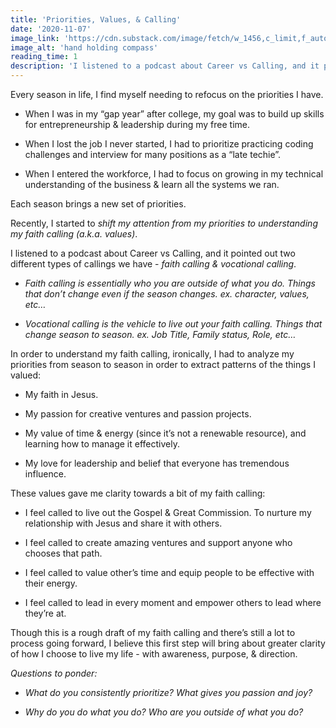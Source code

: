 ```yaml
---
title: 'Priorities, Values, & Calling'
date: '2020-11-07'
image_link: 'https://cdn.substack.com/image/fetch/w_1456,c_limit,f_auto,q_auto:good,fl_progressive:steep/https%3A%2F%2Fbucketeer-e05bbc84-baa3-437e-9518-adb32be77984.s3.amazonaws.com%2Fpublic%2Fimages%2Fb668d99b-9e94-4460-bfee-7d63b5aca766_5649x3701.jpeg'
image_alt: 'hand holding compass'
reading_time: 1
description: 'I listened to a podcast about Career vs Calling, and it pointed out two different types of callings we have - faith calling & vocational calling...'
---
```

Every season in life, I find myself needing to refocus on the priorities I have.

- When I was in my “gap year” after college, my goal was to build up skills for entrepreneurship & leadership during my free time.

- When I lost the job I never started, I had to prioritize practicing coding challenges and interview for many positions as a “late techie”.

- When I entered the workforce, I had to focus on growing in my technical understanding of the business & learn all the systems we ran.

Each season brings a new set of priorities.

Recently, I started to *shift my attention from my priorities to understanding my faith calling (a.k.a. values)*.

I listened to a podcast about Career vs Calling, and it pointed out two different types of callings we have - _faith calling & vocational calling_.

- *Faith calling is essentially who you are outside of what you do.* _Things that don’t change even if the season changes. ex. character, values, etc…_

- *Vocational calling is the vehicle to live out your faith calling.* _Things that change season to season. ex. Job Title, Family status, Role, etc…_

In order to understand my faith calling, ironically, I had to analyze my priorities from season to season in order to extract patterns of the things I valued:

- My faith in Jesus.

- My passion for creative ventures and passion projects.

- My value of time & energy (since it’s not a renewable resource), and learning how to manage it effectively.

- My love for leadership and belief that everyone has tremendous influence.

These values gave me clarity towards a bit of my faith calling:

- I feel called to live out the Gospel & Great Commission. To nurture my relationship with Jesus and share it with others.

- I feel called to create amazing ventures and support anyone who chooses that path.

- I feel called to value other’s time and equip people to be effective with their energy.

- I feel called to lead in every moment and empower others to lead where they’re at.

Though this is a rough draft of my faith calling and there’s still a lot to process going forward, I believe this first step will bring about greater clarity of how I choose to live my life - with awareness, purpose, & direction.

_Questions to ponder:_

- _What do you consistently prioritize? What gives you passion and joy?_

- _Why do you do what you do? Who are you outside of what you do?_